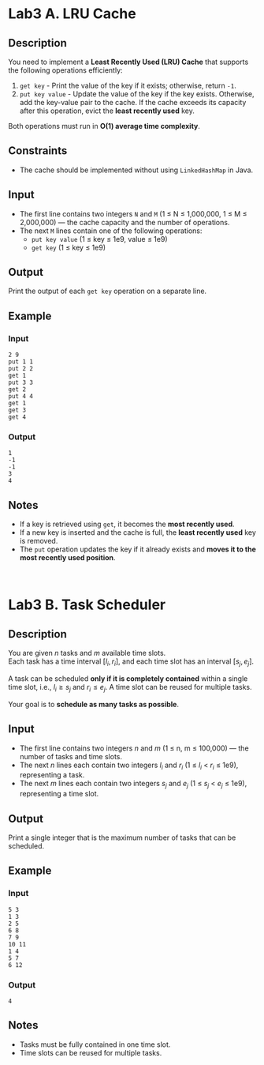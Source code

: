 # Lab3 A. LRU Cache

## Description

You need to implement a **Least Recently Used (LRU) Cache** that supports the following operations efficiently:

1. `get key` - Print the value of the key if it exists; otherwise, return `-1`.
2. `put key value` - Update the value of the key if the key exists. Otherwise, add the key-value pair to the cache. If the cache exceeds its capacity after this operation, evict the **least recently used** key.

Both operations must run in **O(1) average time complexity**.

## Constraints

* The cache should be implemented without using `LinkedHashMap` in Java.

## Input

* The first line contains two integers `N` and `M` (1 ≤ N ≤ 1,000,000, 1 ≤ M ≤ 2,000,000) — the cache capacity and the number of operations.
* The next `M` lines contain one of the following operations:
  * `put key value` (1 ≤ key ≤ 1e9, value ≤ 1e9)
  * `get key` (1 ≤ key ≤ 1e9)

## Output

Print the output of each `get key` operation on a separate line.

## Example

### Input

```
2 9
put 1 1
put 2 2
get 1
put 3 3
get 2
put 4 4
get 1
get 3
get 4
```

### Output

```
1
-1
-1
3
4
```

## Notes

* If a key is retrieved using `get`, it becomes the **most recently used**.
* If a new key is inserted and the cache is full, the **least recently used** key is removed.
* The `put` operation updates the key if it already exists and **moves it to the most recently used position**.

<br>

# Lab3 B. Task Scheduler

## Description

You are given $n$ tasks and $m$ available time slots.\
Each task has a time interval $[l_i, r_i]$, and each time slot has an interval $[s_j, e_j]$.

A task can be scheduled **only if it is completely contained** within a single time slot, i.e.,  $l_i \ge s_j$ and $r_i \le e_j$. A time slot can be reused for multiple tasks.

Your goal is to **schedule as many tasks as possible**.

## Input

* The first line contains two integers $n$ and $m$ (1 ≤ n, m ≤ 100,000) — the number of tasks and time slots.
* The next $n$ lines each contain two integers $l_i$ and $r_i$ (1 ≤ $l_i$ < $r_i$ ≤ 1e9), representing a task.
* The next $m$ lines each contain two integers $s_j$ and $e_j$ (1 ≤ $s_j$ < $e_j$ ≤ 1e9), representing a time slot.

## Output

Print a single integer that is the maximum number of tasks that can be scheduled.

## Example

### Input

```
5 3
1 3
2 5
6 8
7 9
10 11
1 4
5 7
6 12
```

### Output

```
4
```

## Notes

* Tasks must be fully contained in one time slot.
* Time slots can be reused for multiple tasks.

